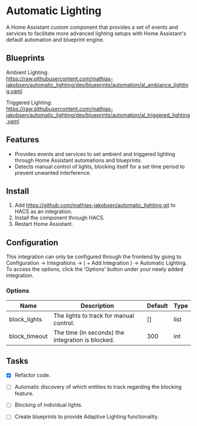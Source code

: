 # Automatic Lighting
A Home Assistant custom component that provides a set of events and services to facilitate more advanced lighting setups with Home Assistant's default automation and blueprint engine.

## Blueprints
Ambient Lighting:\
https://raw.githubusercontent.com/mathias-jakobsen/automatic_lighting/dev/blueprints/automation/al_ambiance_lighting.yaml

Triggered Lighting:\
https://raw.githubusercontent.com/mathias-jakobsen/automatic_lighting/dev/blueprints/automation/al_triggered_lighting.yaml

## Features
- Provides events and services to set ambient and triggered lighting through Home Assistant automations and blueprints.
- Detects manual control of lights, blocking itself for a set time period to prevent unwanted interference.

## Install
1. Add https://github.com/mathias-jakobsen/automatic_lighting.git to HACS as an integration.
2. Install the component through HACS.
3. Restart Home Assistant.

## Configuration
This integration can only be configured through the frontend by going to Configuration -> Integrations -> ( + Add Integration ) -> Automatic Lighting. To access the options, click the 'Options' button under your newly added integration.

### Options
| Name | Description | Default | Type |
| ---- | ----------- | ------- | ---- |
| block_lights | The lights to track for manual control. | [] | list |
| block_timeout | The time (in seconds) the integration is blocked. | 300 | int

## Tasks
- [x] Refactor code.
- [ ] Automatic discovery of which entities to track regarding the blocking feature.
- [ ] Blocking of individual lights.
- [ ] Create blueprints to provide Adaptive Lighting functionality.


